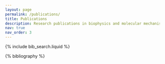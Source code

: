 ```yaml
---
layout: page
permalink: /publications/
title: Publications
description: Research publications in biophysics and molecular mechanisms, including work in Nature Communications and Nucleic Acids Research.
nav: true
nav_order: 3
---
```


<!-- _pages/publications.md -->

<!-- Bibsearch Feature -->

{% include bib_search.liquid %}

<div class="publications">

{% bibliography %}

</div>
